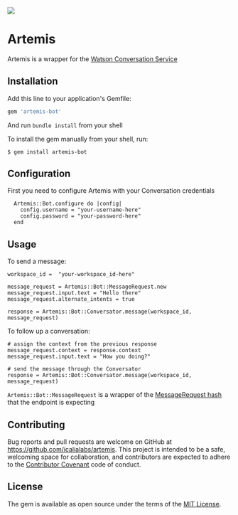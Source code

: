 <a href="https://codeclimate.com/repos/582ddb758ec2e6008000009a/feed"><img src="https://codeclimate.com/repos/582ddb758ec2e6008000009a/badges/5b338f461679b2e41308/gpa.svg" /></a>

# Artemis

Artemis is a wrapper for the [Watson Conversation Service](http://www.ibm.com/watson/developercloud/doc/conversation/)

## Installation

Add this line to your application's Gemfile:

```ruby
gem 'artemis-bot'
```

And run `bundle install` from your shell

To install the gem manually from your shell, run:

    $ gem install artemis-bot

## Configuration

First you need to configure Artemis with your Conversation credentials

```
  Artemis::Bot.configure do |config|
    config.username = "your-username-here"
    config.password = "your-password-here"
  end
```

## Usage

To send a message:

```
workspace_id =  "your-workspace_id-here"

message_request = Artemis::Bot::MessageRequest.new
message_request.input.text = "Hello there"
message_request.alternate_intents = true

response = Artemis::Bot::Conversator.message(workspace_id, message_request)
```

To follow up a conversation:

```
# assign the context from the previous response
message_request.context = response.context
message_request.input.text = "How you doing?"

# send the message through the Conversator
response = Artemis::Bot::Conversator.message(workspace_id, message_request)
```

`Artemis::Bot::MessageRequest` is a wrapper of the [MessageRequest hash](http://www.ibm.com/watson/developercloud/conversation/api/v1/?curl#send_message) that the endpoint is expecting


## Contributing

Bug reports and pull requests are welcome on GitHub at https://github.com/icalialabs/artemis. This project is intended to be a safe, welcoming space for collaboration, and contributors are expected to adhere to the [Contributor Covenant](http://contributor-covenant.org) code of conduct.


## License

The gem is available as open source under the terms of the [MIT License](http://opensource.org/licenses/MIT).
